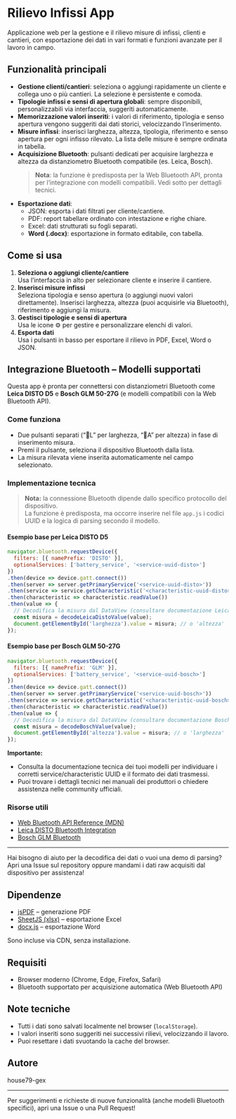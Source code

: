 # Rilievo Infissi App

Applicazione web per la gestione e il rilievo misure di infissi, clienti e cantieri, con esportazione dei dati in vari formati e funzioni avanzate per il lavoro in campo.

## Funzionalità principali

- **Gestione clienti/cantieri**: seleziona o aggiungi rapidamente un cliente e collega uno o più cantieri. La selezione è persistente e comoda.
- **Tipologie infissi e sensi di apertura globali**: sempre disponibili, personalizzabili via interfaccia, suggeriti automaticamente.
- **Memorizzazione valori inseriti**: i valori di riferimento, tipologia e senso apertura vengono suggeriti dai dati storici, velocizzando l’inserimento.
- **Misure infissi**: inserisci larghezza, altezza, tipologia, riferimento e senso apertura per ogni infisso rilevato. La lista delle misure è sempre ordinata in tabella.
- **Acquisizione Bluetooth**: pulsanti dedicati per acquisire larghezza e altezza da distanziometro Bluetooth compatibile (es. Leica, Bosch).  
  > **Nota**: la funzione è predisposta per la Web Bluetooth API, pronta per l’integrazione con modelli compatibili. Vedi sotto per dettagli tecnici.
- **Esportazione dati**:
  - JSON: esporta i dati filtrati per cliente/cantiere.
  - PDF: report tabellare ordinato con intestazione e righe chiare.
  - Excel: dati strutturati su fogli separati.
  - **Word (.docx)**: esportazione in formato editabile, con tabella.

## Come si usa

1. **Seleziona o aggiungi cliente/cantiere**  
   Usa l’interfaccia in alto per selezionare cliente e inserire il cantiere.
2. **Inserisci misure infissi**  
   Seleziona tipologia e senso apertura (o aggiungi nuovi valori direttamente). Inserisci larghezza, altezza (puoi acquisirle via Bluetooth), riferimento e aggiungi la misura.
3. **Gestisci tipologie e sensi di apertura**  
   Usa le icone ⚙️ per gestire e personalizzare elenchi di valori.
4. **Esporta dati**  
   Usa i pulsanti in basso per esportare il rilievo in PDF, Excel, Word o JSON.

## Integrazione Bluetooth – Modelli supportati

Questa app è pronta per connettersi con distanziometri Bluetooth come **Leica DISTO D5** e **Bosch GLM 50-27G** (e modelli compatibili con la Web Bluetooth API).

### Come funziona

- Due pulsanti separati (“📏L” per larghezza, “📏A” per altezza) in fase di inserimento misura.
- Premi il pulsante, seleziona il dispositivo Bluetooth dalla lista.
- La misura rilevata viene inserita automaticamente nel campo selezionato.

### Implementazione tecnica

> **Nota:** la connessione Bluetooth dipende dallo specifico protocollo del dispositivo.  
> La funzione è predisposta, ma occorre inserire nel file `app.js` i codici UUID e la logica di parsing secondo il modello.

#### Esempio base per Leica DISTO D5

```javascript
navigator.bluetooth.requestDevice({
  filters: [{ namePrefix: 'DISTO' }],
  optionalServices: ['battery_service', '<service-uuid-disto>']
})
.then(device => device.gatt.connect())
.then(server => server.getPrimaryService('<service-uuid-disto>'))
.then(service => service.getCharacteristic('<characteristic-uuid-disto>'))
.then(characteristic => characteristic.readValue())
.then(value => {
  // Decodifica la misura dal DataView (consultare documentazione Leica per formato)
  const misura = decodeLeicaDistoValue(value);
  document.getElementById('larghezza').value = misura; // o 'altezza'
});
```

#### Esempio base per Bosch GLM 50-27G

```javascript
navigator.bluetooth.requestDevice({
  filters: [{ namePrefix: 'GLM' }],
  optionalServices: ['battery_service', '<service-uuid-bosch>']
})
.then(device => device.gatt.connect())
.then(server => server.getPrimaryService('<service-uuid-bosch>'))
.then(service => service.getCharacteristic('<characteristic-uuid-bosch>'))
.then(characteristic => characteristic.readValue())
.then(value => {
  // Decodifica la misura dal DataView (consultare documentazione Bosch per formato)
  const misura = decodeBoschValue(value);
  document.getElementById('altezza').value = misura; // o 'larghezza'
});
```

**Importante:**  
- Consulta la documentazione tecnica dei tuoi modelli per individuare i corretti service/characteristic UUID e il formato dei dati trasmessi.
- Puoi trovare i dettagli tecnici nei manuali dei produttori o chiedere assistenza nelle community ufficiali.

### Risorse utili

- [Web Bluetooth API Reference (MDN)](https://developer.mozilla.org/en-US/docs/Web/API/Web_Bluetooth_API)
- [Leica DISTO Bluetooth Integration](https://developer.leica-geosystems.com/)
- [Bosch GLM Bluetooth](https://www.bosch-professional.com/it/it/service/supporto-tecnico/)

---

Hai bisogno di aiuto per la decodifica dei dati o vuoi una demo di parsing?  
Apri una Issue sul repository oppure mandami i dati raw acquisiti dal dispositivo per assistenza!

## Dipendenze

- [jsPDF](https://github.com/parallax/jsPDF) – generazione PDF
- [SheetJS (xlsx)](https://github.com/SheetJS/sheetjs) – esportazione Excel
- [docx.js](https://github.com/dolanmiu/docx) – esportazione Word

Sono incluse via CDN, senza installazione.

## Requisiti

- Browser moderno (Chrome, Edge, Firefox, Safari)
- Bluetooth supportato per acquisizione automatica (Web Bluetooth API)

## Note tecniche

- Tutti i dati sono salvati localmente nel browser (`localStorage`).
- I valori inseriti sono suggeriti nei successivi rilievi, velocizzando il lavoro.
- Puoi resettare i dati svuotando la cache del browser.

## Autore

house79-gex

---

Per suggerimenti e richieste di nuove funzionalità (anche modelli Bluetooth specifici), apri una Issue o una Pull Request!
